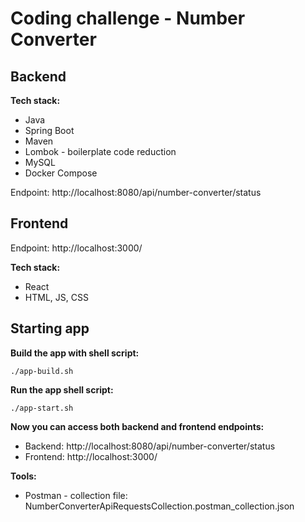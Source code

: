 # Coding challenge - Number Converter

## Backend

**Tech stack:**

- Java
- Spring Boot
- Maven
- Lombok - boilerplate code reduction
- MySQL
- Docker Compose

Endpoint: http://localhost:8080/api/number-converter/status

## Frontend

Endpoint: http://localhost:3000/

**Tech stack:**

- React
- HTML, JS, CSS

## Starting app

**Build the app with shell script:**

```
./app-build.sh
```

**Run the app shell script:**

```
./app-start.sh
```

**Now you can access both backend and frontend endpoints:**

- Backend: http://localhost:8080/api/number-converter/status
- Frontend: http://localhost:3000/

**Tools:**

- Postman - collection file: NumberConverterApiRequestsCollection.postman_collection.json
